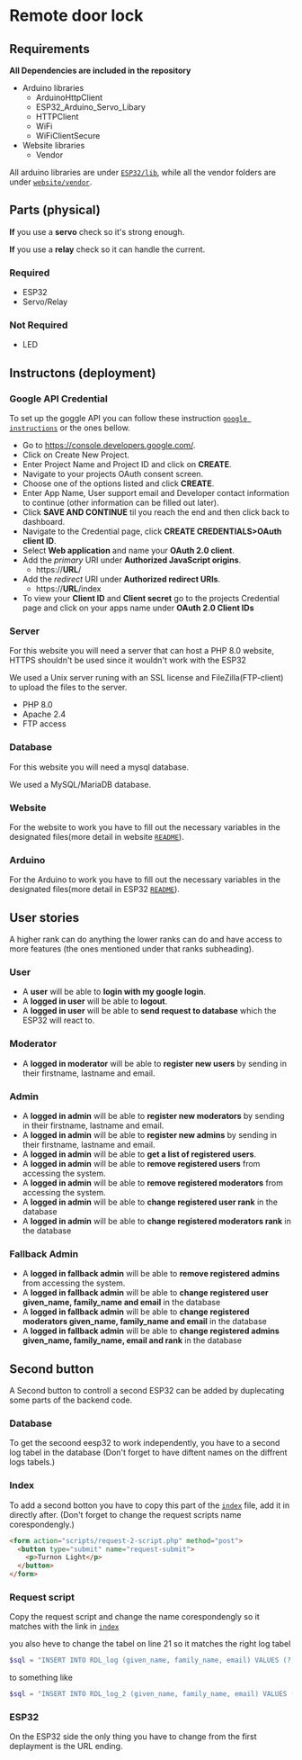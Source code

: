 # Remote door lock

## Requirements
**All Dependencies are included in the repository**
* Arduino libraries
  * ArduinoHttpClient
  * ESP32_Arduino_Servo_Libary
  * HTTPClient
  * WiFi
  * WiFiClientSecure
* Website libraries
  * Vendor

All arduino libraries are under [```ESP32/lib```](ESP32/lib), while all the vendor folders are under [```website/vendor```](website/vendor).

## Parts (physical)
**If** you use a **servo** check so it's strong enough.

**If** you use a **relay** check so it can handle the current.
### Required
* ESP32
* Servo/Relay
### Not Required
* LED

## Instructons (deployment)

### Google API Credential
To set up the goggle API you can follow these instruction [```google instructions```](https://developers.google.com/identity/sign-in/web/sign-in) or the ones bellow.

* Go to https://console.developers.google.com/.
* Click on Create New Project.
* Enter Project Name and Project ID and click on **CREATE**.
* Navigate to your projects OAuth consent screen.
* Choose one of the options listed and click **CREATE**.
* Enter App Name, User support email and Developer contact information to continue (other information can be filled out later).
* Click **SAVE AND CONTINUE** til you reach the end and then click back to dashboard.
* Navigate to the Credential page, click **CREATE CREDENTIALS>OAuth client ID**.
* Select **Web application** and name your **OAuth 2.0 client**.
* Add the *primary* URI under **Authorized JavaScript origins**.
  * https://**URL**/
* Add the *redirect* URI under **Authorized redirect URIs**.
  * https://**URL**/index
* To view your **Client ID** and **Client secret** go to the projects Credential page and click on your apps name under **OAuth 2.0 Client IDs**
  

### Server
For this website you will need a server that can host a PHP 8.0 website, HTTPS shouldn't be used since it wouldn't work with the ESP32

We used a Unix server runing with an SSL license and FileZilla(FTP-client) to upload the files to the server.
* PHP 8.0
* Apache 2.4
* FTP access
  
### Database
For this website you will need a mysql database.

We used a MySQL/MariaDB database.

### Website
For the website to work you have to fill out the necessary variables in the designated files(more detail in website [```README```](website/README.md)).

### Arduino
For the Arduino to work you have to fill out the necessary variables in the designated files(more detail in ESP32 [```README```](ESP32/README.md)).

## User stories

A higher rank can do anything the lower ranks can do and have access to more features (the ones mentioned under that ranks subheading).

### User
* A **user** will be able to **login with my google login**.
* A **logged in user** will be able to **logout**.
* A **logged in user** will be able to **send request to database** which the ESP32 will react to.

### Moderator
* A **logged in moderator** will be able to **register new users** by sending in their firstname, lastname and email.

### Admin
* A **logged in admin** will be able to **register new moderators** by sending in their firstname, lastname and email.
* A **logged in admin** will be able to **register new admins** by sending in their firstname, lastname and email.
* A **logged in admin** will be able to **get a list of registered users**.
* A **logged in admin** will be able to **remove registered users** from accessing the system.
* A **logged in admin** will be able to **remove registered moderators** from accessing the system.
* A **logged in admin** will be able to **change registered user rank** in the database
* A **logged in admin** will be able to **change registered moderators rank** in the database

### Fallback Admin
* A **logged in fallback admin** will be able to **remove registered admins** from accessing the system.
* A **logged in fallback admin** will be able to **change registered user given_name, family_name and email** in the database
* A **logged in fallback admin** will be able to **change registered moderators given_name, family_name and email** in the database
* A **logged in fallback admin** will be able to **change registered admins given_name, family_name, email and rank** in the database


## Second button
A Second button to controll a second ESP32 can be added by duplecating some parts of the backend code.

### Database
To get the secoond eesp32 to work independently, you have to a second log tabel in the database (Don't forget to have diftent names on the diffrent logs tabels.)

### Index
To add a second botton you have to copy this part of the [```index```](website/index.php) file, add it in directly after. (Don't forget to change the request scripts name corespondengly.)
```html
<form action="scripts/request-2-script.php" method="post">
  <button type="submit" name="request-submit">
    <p>Turnon Light</p>
  </button>
</form>
```

### Request script
Copy the request script and change the name corespondengly so it matches with the link in [```index```](website/index.php)

you also heve to change the tabel on line 21 so it matches the right log tabel
```php
$sql = "INSERT INTO RDL_log (given_name, family_name, email) VALUES (?, ?, ?)";
```
to something like
```php
$sql = "INSERT INTO RDL_log_2 (given_name, family_name, email) VALUES (?, ?, ?)";
```

### ESP32
On the ESP32 side the only thing you have to change from the first deplayment is the URL ending.
